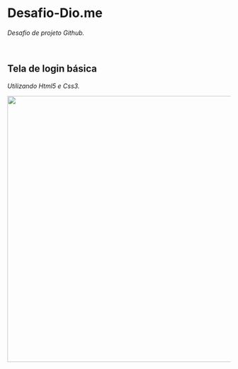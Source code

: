 # Desafio-Dio.me
_Desafio de projeto Github._

<br>  

##  Tela de login básica


_Utilizando Html5 e Css3._



  <img align="left" alt="" height="600em" src="https://user-images.githubusercontent.com/92897489/162589085-4fe0d111-0a1c-48e1-b0e9-b6b3fad7f339.png"/>
  </div>
